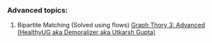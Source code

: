 ### Advanced topics:
1) Bipartite Matching (Solved using flows) [Graph Thory 3: Advanced (HealthyUG aka Demoralizer aka Utkarsh Gupta)](https://unacademy.com/class/graph-theory-3-advanced/YA6ZG3XD)
